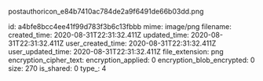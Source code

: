 postauthoricon_e84b7410ac784de2a9f6491de66b03dd.png

id: a4bfe8bcc4ee41f99d783f3b6c13fbbb
mime: image/png
filename: 
created_time: 2020-08-31T22:31:32.411Z
updated_time: 2020-08-31T22:31:32.411Z
user_created_time: 2020-08-31T22:31:32.411Z
user_updated_time: 2020-08-31T22:31:32.411Z
file_extension: png
encryption_cipher_text: 
encryption_applied: 0
encryption_blob_encrypted: 0
size: 270
is_shared: 0
type_: 4